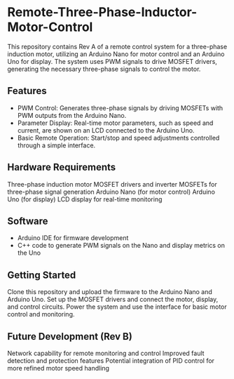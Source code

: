 # Remote-Three-Phase-Inductor-Motor-Control
This repository contains Rev A of a remote control system for a three-phase induction motor, utilizing an Arduino Nano for motor control and an Arduino Uno for display. The system uses PWM signals to drive MOSFET drivers, generating the necessary three-phase signals to control the motor.

## Features
- PWM Control: Generates three-phase signals by driving MOSFETs with PWM outputs from the Arduino Nano.
- Parameter Display: Real-time motor parameters, such as speed and current, are shown on an LCD connected to the Arduino Uno.
- Basic Remote Operation: Start/stop and speed adjustments controlled through a simple interface.

## Hardware Requirements
Three-phase induction motor
MOSFET drivers and inverter MOSFETs for three-phase signal generation
Arduino Nano (for motor control)
Arduino Uno (for display)
LCD display for real-time monitoring

## Software
- Arduino IDE for firmware development
- C++ code to generate PWM signals on the Nano and display metrics on the Uno

## Getting Started
Clone this repository and upload the firmware to the Arduino Nano and Arduino Uno.
Set up the MOSFET drivers and connect the motor, display, and control circuits.
Power the system and use the interface for basic motor control and monitoring.

## Future Development (Rev B)
Network capability for remote monitoring and control
Improved fault detection and protection features
Potential integration of PID control for more refined motor speed handling

